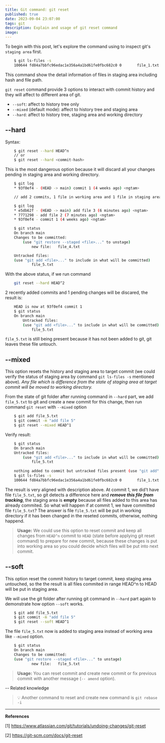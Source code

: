 ```yaml
---
title: Git command: git reset
published: true
date: 2023-09-04 23:07:00
tags: git
description: Explain and usage of git reset command
image: 
---
```

To begin with this post, let's explore the command using to inspect git's `staging area` first.
```bash
    $ git ls-files -s
    100644 fd84a7bbfc96edac1e356a4a1bd61fe0fbc682c0 0       file_1.txt
```
This command show the detail information of files in staging area including hash and file path.

`git reset` command provide 3 options to interact with commit history and they will affect to different area of git.

- `--soft`: affect to history tree only
- `--mixed` (default mode): affect to history tree and staging area
- `--hard`: affect to history tree, staging area and working directory

## --hard
Syntax:
```bash
    $ git reset --hard HEAD^n
    // or
    $ git reset --hard <commit-hash>
```
This is the most dangerous option because it will discard all your changes pending in staging area and working directory.
```bash
    $ git log
    * 93f0ef4 - (HEAD -> main) commit 1 (4 weeks ago) <ngtam>

    // add 2 commits, 1 file in working area and 1 file in staging area

    $ git log
    * e5db62f - (HEAD -> main) add file 3 (6 minutes ago) <ngtam>
    * 7771298 - add file 2 (7 minutes ago) <ngtam>
    * 93f0ef4 - commit 1 (4 weeks ago) <ngtam>

    $ git status
    On branch main
    Changes to be committed:
        (use "git restore --staged <file>..." to unstage)
            new file:   file_4.txt

    Untracked files:
    (use "git add <file>..." to include in what will be committed)
            file_5.txt
```

With the above status, if we run command 

```bash
    git reset --hard HEAD^2
```

2 recently added commits and 1 pending changes will be discared, the result is:
```bash
    HEAD is now at 93f0ef4 commit 1
    $ git status
    On branch main
        Untracked files:
        (use "git add <file>..." to include in what will be committed)
            file_5.txt
```
`file_5.txt` is still being present because it has not been added to git, git leaves these file untouch.

## --mixed

This option resets the history and staging area to target commit (we could verify the status of staging area by command `git ls-files -s` mentioned above). *Any file which is difference from the state of staging area at target commit will be moved to working directory.*

From the state of git folder after running command in `--hard` part, we add `file_5.txt` to git and create a new commit for this change, then run command `git reset` with `--mixed` option

```bash
    $ git add file_5.txt
    $ git commit -m "add file 5"
    $ git reset --mixed HEAD^1
```

Verify result:
```bash
    $ git status
    On branch main
    Untracked files:
        (use "git add <file>..." to include in what will be committed)
            file_5.txt
    
    nothing added to commit but untracked files present (use "git add" to track)
    $ git ls-files -s
    100644 fd84a7bbfc96edac1e356a4a1bd61fe0fbc682c0 0       file_1.txt
```

The result is very aligned with description above. At commit 1, we did't have file `file_5.txt`, so git detects a difference here and ***remove this file from tracking***, the staging area is **empty** because all files added to this area has already commited. So what will happen if at commit 1, we have committed file `file_5.txt`? The answer is file `file_5.txt` will be put in working directory if it has been changed in the reseted commits, otherwise, nothing happend.

> **Usage:** We could use this option to reset commit and keep all changes from `HEAD^n` commit to `HEAD` (state before applying git reset command) to prepare for new commit, because these changes is put into working area so you could decide which files will be put into next commit.

## --soft

This option reset the commit history to target commit, keep staging area untouched, so the the result is all files commited in range HEAD^n to HEAD will be put in staging area.

We will use the git folder after running git command in `--hard` part again to demonstrate how option `--soft` works.

```bash
    $ git add file_5.txt
    $ git commit -m "add file 5"
    $ git reset --soft HEAD^1
```

The file `file_5.txt` now is added to staging area instead of working area like `--mixed` option.

```bash
    $ git status
    On branch main
    Changes to be committed:
    (use "git restore --staged <file>..." to unstage)
            new file:   file_5.txt
```

> **Usage:** You can reset commit and create new commit or fix previous commit with another message (`-- amend` option).

--
Related knowledge
> :bulb: Another command to reset and create new command is `git rebase -i`

---
**References**

[1] https://www.atlassian.com/git/tutorials/undoing-changes/git-reset

[2] https://git-scm.com/docs/git-reset